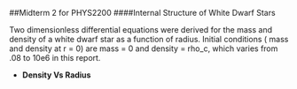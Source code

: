 ##Midterm 2 for PHYS2200
####Internal Structure of White Dwarf Stars

Two dimensionless differential equations were derived for the mass and density of a white
dwarf star as a function of radius. Initial conditions ( mass and density at r = 0) are
mass = 0 and density = rho_c, which varies from .08 to 10e6 in this report. 

* **Density Vs Radius**
    
    
